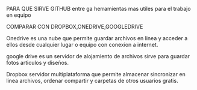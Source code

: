 PARA QUE SIRVE GITHUB entre ga herramientas mas utiles para el trabajo en equipo

COMPARAR CON DROPBOX,ONEDRIVE,GOOGLEDRIVE

Onedrive es una nube  que permite guardar archivos en linea  y acceder a ellos desde cualquier lugar o equipo con conexion a internet.

google drive es un servidor de alojamiento de archivos sirve para guardar fotos  articulos y diseños.

Dropbox servidor multiplataforma  que permite almacenar sincronizar en linea archivos, ordenar compartir y carpetas de otros usuarios gratis. 
